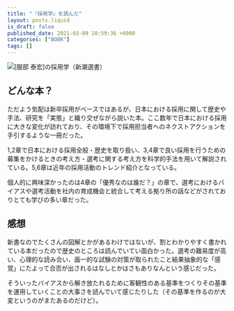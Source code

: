 ```yaml
---
title: "『採用学』を読んだ"
layout: posts.liquid
is_draft: false
published_date: 2021-03-09 10:59:36 +0900
categories: ["BOOK"]
tags: []
---
```


![[服部 泰宏]の採用学（新潮選書）](https://m.media-amazon.com/images/I/41fhmEYpWoL.jpg)
## どんな本？
ただよう気配は新卒採用がベースではあるが、日本における採用に関して歴史や手法、研究を「実態」と織り交ぜながら説いた本。ここ数年で日本における採用に大きな変化が訪れており、その環境下で採用担当者へのネクストアクションを手引するような一冊だった。

1,2章で日本における採用全般・歴史を取り扱い、3,4章で良い採用を行うための募集をかけるときの考え方・選考に関する考え方を科学的手法を用いて解説されている。5,6章は近年の採用活動のトレンド紹介となっている。

個人的に興味深かったのは4章の「優秀なのは誰だ？」の章で、選考におけるバイアスや選考活動を社内の育成機会と統合して考える拠り所の話などがされておりとても学びの多い章だった。

## 感想
新書なのでたくさんの図解とかがあるわけではないが、割とわかりやすく書かれている本だったので歴史のところは読んでいてい面白かった。選考の難易度が高い、心理的な読み合い、画一的な試験の対策が取られたこと結果抽象的な「感覚」にたよって合否が出されるはなしとかはさもありなんという感じだった。

そういったバイアスから解き放たれるために客観性のある基準をつくりその基準を運用していくことの大事さを読んでいて感じたりした（その基準を作るのが大変というのがまたあるのだけど）。


